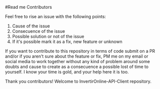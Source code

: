 #Read me Contributors

Feel free to rise an issue with the following points:

1) Cause of the issue
2) Consecuence of the issue
3) Possible solution or not of the issue
4) If it's possible mark it as a fix, new feature or unknown

If you want to contribute to this repository in terms of code submit on a PR and/or if you aren't sure about the feature or fix, PM me on my email or social media to work together without any kind of problem around some doubts and cause to create as a consecuence a possible lost of time to yourself. I know your time is gold, and your help here it is too.

Thank you contributors! Welcome to InvertirOnline-API-Client repository.
